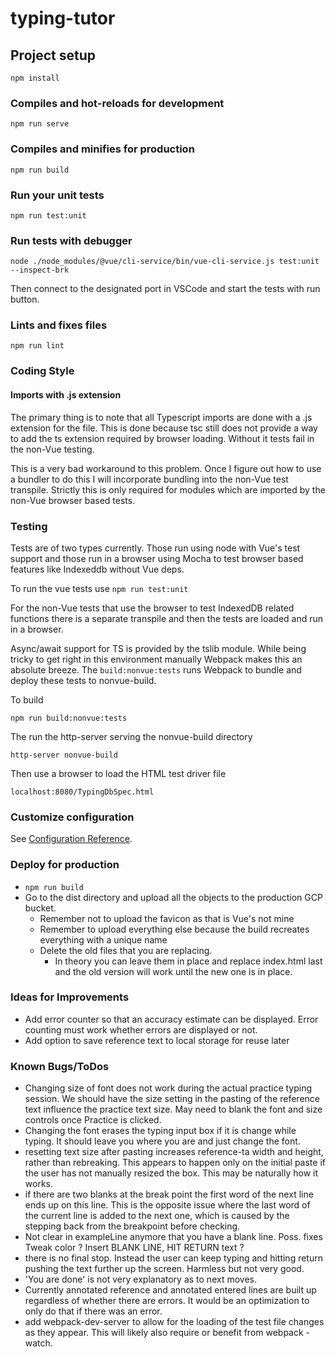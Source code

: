 # typing-tutor

## Project setup
```
npm install
```

### Compiles and hot-reloads for development
```
npm run serve
```

### Compiles and minifies for production
```
npm run build
```

### Run your unit tests
```
npm run test:unit
```

### Run tests with debugger
```
node ./node_modules/@vue/cli-service/bin/vue-cli-service.js test:unit --inspect-brk
```
Then connect to the designated port in VSCode and start the tests with run button.

### Lints and fixes files
```
npm run lint
```

### Coding Style

#### Imports with .js extension
The primary thing is to note that all Typescript imports are done with a .js extension for the file.
This is done because tsc still does not provide a way to add the ts extension required by 
browser loading. Without it tests fail in the non-Vue testing.

This is a very bad workaround to this problem. Once I figure out how to use a bundler to do this
I will incorporate bundling into the non-Vue test transpile. Strictly this is only required for
modules which are imported by the non-Vue browser based tests.

### Testing

Tests are of two types currently. Those run using node with Vue's test support and those run in
a browser using Mocha to test browser based features like Indexeddb without Vue deps.

To run the vue tests use ```npm run test:unit```

For the non-Vue tests that use the browser to test IndexedDB related functions there is a 
separate transpile and then the tests are loaded and run in a browser.

Async/await support for TS is provided by the tslib module. While being tricky to get right
in this environment manually Webpack makes this an absolute breeze. The ```build:nonvue:tests```
runs Webpack to bundle and deploy these tests to nonvue-build.

To build

```
npm run build:nonvue:tests
```

The run the http-server serving the nonvue-build directory
```
http-server nonvue-build
```

Then use a browser to load the HTML test driver file
```
localhost:8080/TypingDbSpec.html
```

### Customize configuration
See [Configuration Reference](https://cli.vuejs.org/config/).

### Deploy for production

   + ```npm run build```
   + Go to the dist directory and upload all the objects to the production GCP bucket.
     + Remember not to upload the favicon as that is Vue's not mine
     + Remember to upload everything else because the build recreates everything with a unique name
     + Delete the old files that you are replacing.
       + In theory you can leave them in place and replace index.html last and the old version will work until the new one is in place.

### Ideas for Improvements

   + Add error counter so that an accuracy estimate can be displayed. Error counting must work whether errors are displayed or not.
   + Add option to save reference text to local storage for reuse later

### Known Bugs/ToDos

   + Changing size of font does not work during the actual practice typing session. We should 
   have the size setting in the pasting of the reference text influence the practice text size.
   May need to blank the font and size controls once Practice is clicked.
   + Changing the font erases the typing input box if it is change while typing. It should leave
   you where you are and just change the font.
   + resetting text size after pasting increases reference-ta width and height, rather than rebreaking. This appears to happen only on the initial paste if the user has not manually resized the box. This may be naturally how it works.
   + if there are two blanks at the break point the first word of the next line ends up on this line.
   This is the opposite issue where the last word of the current line is added to the next one, which is caused by the stepping back from the breakpoint before checking.
   + Not clear in exampleLine anymore that you have a  blank line. Poss. fixes Tweak color ? Insert BLANK LINE, HIT RETURN text ?
   + there is no final stop. Instead the user can keep typing and hitting return pushing the text
   further up the screen. Harmless but not very good.
   + 'You are done' is not very explanatory as to next moves.
   + Currently annotated reference and annotated entered lines are built up regardless of whether there are errors. It would be an optimization to only do that if there was an error.
   + add webpack-dev-server to allow for the loading of the test file changes as they appear. This
   will likely also require or benefit from webpack -watch.
